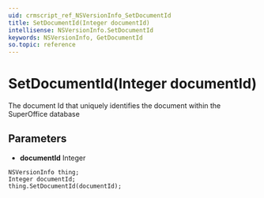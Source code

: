 ```yaml
---
uid: crmscript_ref_NSVersionInfo_SetDocumentId
title: SetDocumentId(Integer documentId)
intellisense: NSVersionInfo.SetDocumentId
keywords: NSVersionInfo, GetDocumentId
so.topic: reference
---
```


# SetDocumentId(Integer documentId)

The document Id that uniquely identifies the document within the SuperOffice database

## Parameters

* **documentId** Integer

```crmscript
NSVersionInfo thing;
Integer documentId;
thing.SetDocumentId(documentId);
```

